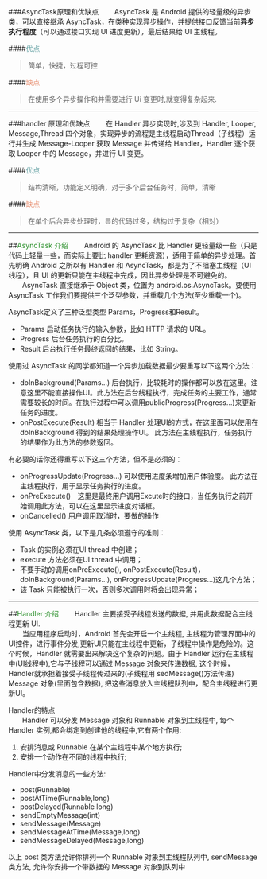 ###AsyncTask原理和优缺点
　　AsyncTask 是 Android 提供的轻量级的异步类，可以直接继承 AsyncTask，在类种实现异步操作，并提供接口反馈当前**异步执行程度**（可以通过接口实现 UI 进度更新），最后结果给 UI 主线程。

####<font color=CadetBlue>优点</font>
>简单，快捷，过程可控

####<font color=DarkSalmon>缺点</font>
>在使用多个异步操作和并需要进行 Ui 变更时,就变得复杂起来.

 
***

###handler 原理和优缺点
　　在 Handler 异步实现时,涉及到 Handler, Looper, Message,Thread 四个对象，实现异步的流程是主线程启动Thread（子线程）运行并生成 Message-Looper 获取 Message 并传递给 Handler，Handler 逐个获取 Looper 中的 Message，并进行 UI 变更。

####<font color=CadetBlue>优点</font>
>结构清晰，功能定义明确，对于多个后台任务时，简单，清晰

####<font color=DarkSalmon>缺点</font>
>在单个后台异步处理时，显的代码过多，结构过于复杂（相对）

---
##<font color=#228B22>AsyncTask 介绍</font>
　　Android 的 AsyncTask 比 Handler 更轻量级一些（只是代码上轻量一些，而实际上要比 handler 更耗资源），适用于简单的异步处理。首先明确 Android 之所以有 Handler 和  AsyncTask，都是为了不阻塞主线程（UI 线程），且 UI 的更新只能在主线程中完成，因此异步处理是不可避免的。
　　</br>
　　AsyncTask 直接继承于 Object 类，位置为 android.os.AsyncTask。要使用 AsyncTask 工作我们要提供三个泛型参数，并重载几个方法(至少重载一个)。


AsyncTask定义了三种泛型类型 Params，Progress和Result。

* Params 启动任务执行的输入参数，比如 HTTP 请求的 URL。
* Progress 后台任务执行的百分比。
* Result 后台执行任务最终返回的结果，比如 String。

使用过 AsyncTask 的同学都知道一个异步加载数据最少要重写以下这两个方法：

* doInBackground(Params…) 后台执行，比较耗时的操作都可以放在这里。注意这里不能直接操作UI。此方法在后台线程执行，完成任务的主要工作，通常需要较长的时间。在执行过程中可以调用publicProgress(Progress…)来更新任务的进度。
* onPostExecute(Result) 相当于 Handler 处理UI的方式，在这里面可以使用在 doInBackground 得到的结果处理操作UI。 此方法在主线程执行，任务执行的结果作为此方法的参数返回。

有必要的话你还得重写以下这三个方法，但不是必须的：

* onProgressUpdate(Progress…) 可以使用进度条增加用户体验度。 此方法在主线程执行，用于显示任务执行的进度。
* onPreExecute()　这里是最终用户调用Excute时的接口，当任务执行之前开始调用此方法，可以在这里显示进度对话框。
* onCancelled() 用户调用取消时，要做的操作

使用 AsyncTask 类，以下是几条必须遵守的准则：

* Task 的实例必须在UI thread 中创建；
* execute 方法必须在UI thread 中调用；
* 不要手动的调用onPreExecute(), onPostExecute(Result)，doInBackground(Params...), onProgressUpdate(Progress...)这几个方法；
* 该 Task 只能被执行一次，否则多次调用时将会出现异常；

---
##<font color=#228B22>Handler 介绍</font>
　　Handler 主要接受子线程发送的数据, 并用此数据配合主线程更新 UI.</br>　　当应用程序启动时，Android 首先会开启一个主线程, 主线程为管理界面中的UI控件，进行事件分发,更新UI只能在主线程中更新，子线程中操作是危险的。这个时候，Handler 就需要出来解决这个复杂的问题。由于 Handler 运行在主线程中(UI线程中),它与子线程可以通过 Message 对象来传递数据, 这个时候，Handler就承担着接受子线程传过来的(子线程用 sedMessage()方法传递) Message 对象(里面包含数据), 把这些消息放入主线程队列中，配合主线程进行更新UI。

Handler的特点</br>
　　Handler 可以分发 Message 对象和 Runnable 对象到主线程中, 每个 Handler 实例,都会绑定到创建他的线程中,它有两个作用:

1. 安排消息或 Runnable 在某个主线程中某个地方执行;
2. 安排一个动作在不同的线程中执行;

Handler中分发消息的一些方法:

* post(Runnable)
* postAtTime(Runnable,long)
* postDelayed(Runnable long)
* sendEmptyMessage(int)
* sendMessage(Message)
* sendMessageAtTime(Message,long)
* sendMessageDelayed(Message,long)


以上 post 类方法允许你排列一个 Runnable 对象到主线程队列中,
 sendMessage 类方法, 允许你安排一个带数据的 Message 对象到队列中